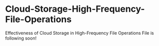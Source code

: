 # Cloud-Storage-High-Frequency-File-Operations
Effectiveness of Cloud Storage in High-Frequency File Operations
File is following soon!
